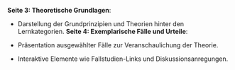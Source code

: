 **Seite 3: Theoretische Grundlagen**:

- Darstellung der Grundprinzipien und Theorien hinter den Lernkategorien.
**Seite 4: Exemplarische Fälle und Urteile**:

- Präsentation ausgewählter Fälle zur Veranschaulichung der Theorie.
- Interaktive Elemente wie Fallstudien-Links und Diskussionsanregungen.